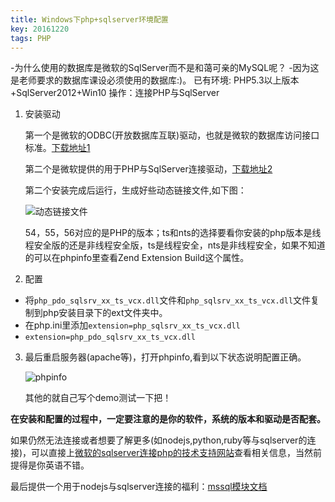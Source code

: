 ```yaml
---
title: Windows下php+sqlserver环境配置
key: 20161220
tags: PHP
---
```


-为什么使用的数据库是微软的SqlServer而不是和蔼可亲的MySQL呢？
        -因为这是老师要求的数据库课设必须使用的数据库:)。
已有环境: PHP5.3以上版本+SqlServer2012+Win10
操作：连接PHP与SqlServer


<!--more-->


 1. 安装驱动

	第一个是微软的ODBC(开放数据库互联)驱动，也就是微软的数据库访问接口标准。[下载地址1](https://www.microsoft.com/zh-CN/download/details.aspx?id=36434)

	第二个是微软提供的用于PHP与SqlServer连接驱动，[下载地址2](https://www.microsoft.com/en-us/download/details.aspx?id=20098)

	第二个安装完成后运行，生成好些动态链接文件,如下图：

	![动态链接文件](https://i.loli.net/2018/08/16/5b752a740b79a.png)

	54，55，56对应的是PHP的版本；ts和nts的选择要看你安装的php版本是线程安全版的还是非线程安全版，ts是线程安全，nts是非线程安全，如果不知道的可以在phpinfo里查看Zend Extension Build这个属性。

2. 配置

 - 将`php_pdo_sqlsrv_xx_ts_vcx.dll`文件和`php_sqlsrv_xx_ts_vcx.dll`文件复制到php安装目录下的ext文件夹中。
 - 在php.ini里添加`extension=php_sqlsrv_xx_ts_vcx.dll`
 - `extension=php_pdo_sqlsrv_xx_ts_vcx.dll`

3. 最后重启服务器(apache等)，打开phpinfo,看到以下状态说明配置正确。

	![phpinfo](https://i.loli.net/2018/08/16/5b752a740d00b.png)

	其他的就自己写个demo测试一下把！
	
**在安装和配置的过程中，一定要注意的是你的软件，系统的版本和驱动是否配套。**

如果仍然无法连接或者想要了解更多(如nodejs,python,ruby等与sqlserver的连接)，可以直接上[微软的sqlserver连接php的技术支持网站](https://docs.microsoft.com/en-us/sql/connect/php/microsoft-php-driver-for-sql-server)查看相关信息，当然前提得是你英语不错。

最后提供一个用于nodejs与sqlserver连接的福利：[mssql模块文档](https://github.com/patriksimek/node-mssql)
